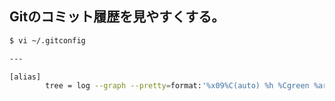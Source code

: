 ## Gitのコミット履歴を見やすくする。

```sh
$ vi ~/.gitconfig

---

[alias]
        tree = log --graph --pretty=format:'%x09%C(auto) %h %Cgreen %ar %Creset%x09by"%C(cyan ul)%an%Creset" %x09%C(auto)%s %d'
```
